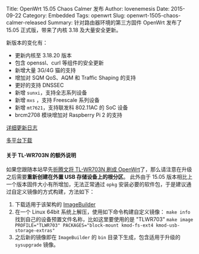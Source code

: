 ﻿Title: OpenWrt 15.05 Chaos Calmer 发布
Author: lovenemesis
Date: 2015-09-22
Category: Embedded
Tags: openwrt
Slug: openwrt-1505-chaos-calmer-released
Summary: 针对路由器环境的第三方固件 OpenWrt 发布了 15.05 正式版，带来了内核 3.18 及大量安全更新。

新版本的变化有：

* 更新内核至 3.18.20 版本
* 包含 openssl、curl 等组件的安全更新
* 新增大量 3G/4G 猫的支持
* 增加对 SQM QoS、AQM 和 Traffic Shaping 的支持
* 更好的支持 DNSSEC
* 新增 `sunxi`，支持全志系列设备
* 新增 `mxs` ，支持 Freescale 系列设备
* 新增 `mt7621`，支持联发科 802.11AC 的 SoC 设备
* brcm2708 模块增加对 Raspberry Pi 2 的支持

[详细更新日志](https://forum.openwrt.org/viewtopic.php?pid=291233#p291233)

[多平台下载](http://downloads.openwrt.org/chaos_calmer/15.05/)

#### 关于 TL-WR703N 的额外说明


如果您跟随本站早先[折腾文将 TL-WR703N 刷成 OpenWrt](https://linuxtoy.org/archives/howto-install-openwrt-on-tl-wr703n.html)了，那么请注意在升级之后需要**重新创建在外置 USB 存储设备上的根分区**。
此外由于 15.05 版本相比上一个版本固件大小有所增加，无法正常通过 `opkg` 安装必要的软件包，于是建议通过自定义镜像的方式构建，方法如下：

1. 下载适用于该架构的 [ImageBuilder](http://downloads.openwrt.org/chaos_calmer/15.05/ar71xx/generic/OpenWrt-ImageBuilder-15.05-ar71xx-generic.Linux-x86_64.tar.bz2)
2. 在一个 Linux 64bit 系统上解压，使用如下命令构建自定义镜像：
    `make info` 找到自己的设备预置文件名称，比如这里要使用的是 "TLWR703"
    `make image PROFILE="TLWR703" PACKAGES="block-mount kmod-fs-ext4 kmod-usb-storage-extras"`
3. 之后新的镜像即在 `ImageBuilder` 的 `bin` 目录下生成，包含适用于升级的 `sysupgrade` 镜像。


